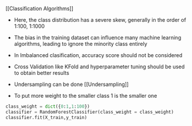 [[Classification Algorithms]]

- Here, the class distribution has a severe skew, generally in the order of 1:100, 1:1000
- The bias in the training dataset can influence many machine learning algorithms, leading to ignore the minority class entirely
- In Imbalanced clasification, accuracy score should not be considered
- Cross Validation like KFold and hyperparameter tuning should be used to obtain better results
- Undersampling can be done [[Undersampling]]

- To put more weight to the smaller class 1 is the smaller one 
```py
class_weight = dict({0:1,1:100})
classifier = RandomForestClassifier(class_weight = class_weight)
classifier.fit(X_train,y_train)
```
